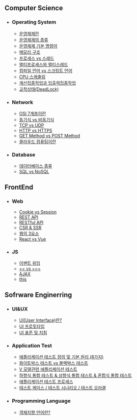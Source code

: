 ## Computer Science

- ### Operating System

  - [운영체제란](https://github.com/zhsks528/TIL/blob/master/OS/Operation%20System.md)
  - [운영체제의 종류](https://github.com/zhsks528/TIL/blob/master/OS/Type%20of%20Operation%20System.md)
  - [운영체제 기본 명령어](https://github.com/zhsks528/TIL/blob/master/OS/Operation%20System%20Command.md)
  - [메모리 구조](https://github.com/zhsks528/TIL/blob/master/OS/Memory%20Structure.md)
  - [프로세스 vs 스레드](https://github.com/zhsks528/TIL/blob/master/OS/Process%20vs%20Thread.md)
  - [멀티프로세스와 멀티스레드](https://github.com/zhsks528/TIL/blob/master/OS/Multi%20Process%20vs%20Multi%20Thread.md)
  - [컴파일 언어 vs 스크립트 언어](https://github.com/zhsks528/TIL/blob/master/OS/Compiled%20Language%20vs%20Scripting%20Language.md)
  - [CPU 스케줄링](https://github.com/zhsks528/TIL/blob/master/OS/CPU%20Scheduling.md)
  - [계산집중작업과 입출력집중작업](https://github.com/zhsks528/TIL/blob/master/OS/Computation-Intensive%20vs%20IO-Intensive.md)
  - [교착상태(DeadLock)](https://github.com/zhsks528/TIL/blob/master/OS/DeadLock.md)

- ### Network

  - [OSI 7계층이란](https://github.com/zhsks528/TIL/blob/master/Network/OSI7%20Layer.md)
  - [동기식 vs 비동기식](https://github.com/zhsks528/TIL/blob/master/Network/Sync%20vs%20Async.md)
  - [TCP vs UDP](https://github.com/zhsks528/TIL/blob/master/Network/TCP%20vs%20UDP.md)
  - [HTTP vs HTTPS](https://github.com/zhsks528/TIL/blob/master/Network/HTTP%20vs%20HTTPS.md)
  - [GET Method vs POST Method](https://github.com/zhsks528/TIL/blob/master/Network/GET%20vs%20POST.md)
  - [클라우드 컴퓨팅이란](https://github.com/zhsks528/TIL/blob/master/Network/Cloud%20Computing.md)
  
- ### Database

  - [데이터베이스 종류](https://github.com/zhsks528/TIL/blob/master/DataBase/Type%20of%20Database.md)
  - [SQL vs NoSQL](https://github.com/zhsks528/TIL/blob/master/DataBase/SQL%20vs%20NoSQL.md)

## FrontEnd

- ### Web

  - [Cookie vs Session](https://github.com/zhsks528/TIL/blob/master/Web/Cookie%20vs%20Session.md)
  - [REST API](https://github.com/zhsks528/TIL/blob/master/Web/REST%20API.md)
  - [RESTful API](https://github.com/zhsks528/TIL/blob/master/Web/RESTful%20API.md)
  - [CSR & SSR](https://github.com/zhsks528/TIL/blob/master/Web/CSR%20%26%20SSR.md)
  - [웹의 3요소](https://github.com/zhsks528/TIL/blob/master/Web/Three%20Elements%20Of%20The%20Web.md)
  - [React vs Vue](https://github.com/zhsks528/TIL/blob/master/Web/React%20vs%20Vue.md)

- ### JS

  - [이벤트 위임](https://github.com/zhsks528/TIL/blob/master/JavaScript/Event-delegate.md)
  - [== vs ===](https://github.com/zhsks528/TIL/blob/master/JavaScript/%3D%3D%20vs%20%3D%3D%3D.md)
  - [AJAX](https://github.com/zhsks528/TIL/blob/master/JavaScript/AJAX.md)
  - [this](https://github.com/zhsks528/TIL/blob/master/JavaScript/this.md)

## Sofrware Enginerring

- ### UI&UX

  - [UI(User Interface)란?](https://github.com/zhsks528/TIL/blob/master/UI%26UX/User%20Interface.md)
  - [UI 프로토타입](https://github.com/zhsks528/TIL/blob/master/UI%26UX/UI%20Prototype.md)
  - [UI 표준 및 지침](https://github.com/zhsks528/TIL/blob/master/UI%26UX/UI%20Standards%20and%20Guidelines.md)

- ### Application Test

  - [애플리케이션 테스트 정의 및 기본 원리 (8가지)](https://github.com/zhsks528/TIL/blob/master/AplicationTest/Application%20Test.md)
  - [화이트박스 테스트 vs 블랙박스 테스트](https://github.com/zhsks528/TIL/blob/master/AplicationTest/White%20Box%20Test%20vs%20Black%20Box%20Test.md)
  - [V 모델관련 애플리케이션 테스트](https://github.com/zhsks528/TIL/blob/master/AplicationTest/Application%20Test%20V-Model.md)
  - [하향식 통합 테스트 & 상향식 통합 테스트 & 혼합식 통합 테스트](https://github.com/zhsks528/TIL/blob/master/AplicationTest/Integration%20Test.md)
  - [애플리케이션 테스트 프로세스](https://github.com/zhsks528/TIL/blob/master/AplicationTest/Application%20Test%20Process.md)
  - [테스트 케이스 / 테스트 시나리오 / 테스트 오라클](https://github.com/zhsks528/TIL/blob/master/AplicationTest/Test%20Case%20%26%20Test%20Scenario%26Test%20Oracle.md)
  
- ### Programming Language

  - [객체지향 언어란?](https://github.com/zhsks528/TIL/blob/master/Programming%20Language/Object-Oriented.md)
 
